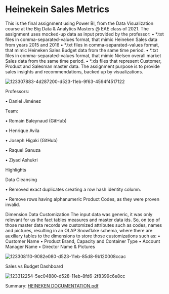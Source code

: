 # Heinekein Sales Metrics
This is the final assignment using Power BI, from the Data Visualization course at the Big Data & Analytics Masters @ EAE class of 2021. The assignment uses mocked-up data as input provided by the professor:
•	*.txt files in comma-separated-values format, that mimic Heineken Sales data from years 2015 and 2016 
•	*.txt files in comma-separated-values format, that mimic Heineken Sales Budget data from the same time period.
•	*.txt files in comma-separated-values format, that mimic Nielsen overall market Sales data from the same time period.
•	*.xls files that represent Customer, Product and Salesman master data. The assignment purpose is to provide sales insights and recommendations, backed up by visualizations.

![123307883-4d287200-d523-11eb-9f63-4594f4517122](https://user-images.githubusercontent.com/85830810/125596767-47ab4398-3554-4cd2-8ac2-aad34d5db33a.png)


Professors:

•	Daniel Jiménez

Team:

•	Romain Baleynaud (GitHub)

•	Henrique Avila

•	Joseph Higaki (GitHub)

•	Raquel Ganuza

•	Ziyad Ashukri


Highlights

Data Cleansing

•	Removed exact duplicates creating a row hash identity column.

•	Remove rows having alphanumeric Product Codes, as they were proven invalid.


Dimension Data Customization
The input data was generic, it was only relevant for us the fact tables measures and master data ids. So, on top of those master data records we customized attributes such as codes, names and pictures, resulting in an OLAP Snowflake schema, where there are auxiliary tables to the dimensions to store those customizations such as:
•	Customer Name
•	Product Brand, Capacity and Container Type
•	Account Manager Name
•	Director Name & Pictures

![123308110-9082e080-d523-11eb-85d8-9b120008ccac](https://user-images.githubusercontent.com/85830810/125596817-d731cf9d-2137-471f-a8c1-29a7287eb6f3.png)


Sales vs Budget Dashboard

![123312254-5ec04880-d528-11eb-8fd6-2f8399c6e8cc](https://user-images.githubusercontent.com/85830810/125596731-110d3d94-ae8a-467a-987a-f639cc6b171b.png)


Summary:
[HEINEKEN DOCUMENTATION.pdf](https://github.com/RomainBal/Heineken_Sales_Metrics/files/6814981/HEINEKEN.DOCUMENTATION.pdf)
